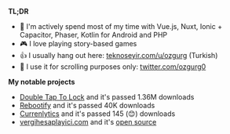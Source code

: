 **TL;DR**
- 🔭  I'm actively spend most of my time with Vue.js, Nuxt, Ionic + Capacitor, Phaser, Kotlin for Android and PHP
- 🎮  I love playing story-based games
- 👍  I usually hang out here: [teknoseyir.com/u/ozgurg](https://teknoseyir.com/u/ozgurg) (Turkish)
- 📜  I use it for scrolling purposes only: [twitter.com/ozgurg0](https://twitter.com/ozgurg0)


**My notable projects**
- [Double Tap To Lock](https://dttl.page.link/store) and it's passed 1.36M downloads
- [Rebootify](https://rebootify.page.link/store) and it's passed 40K downloads
- [Currenlytics](https://currencylogger.page.link/store) and it's passed 145 (😊) downloads
- [vergihesaplayici.com](https://vergihesaplayici.com/) and it's [open source](https://github.com/ozgurg/vergihesaplayici.com)
